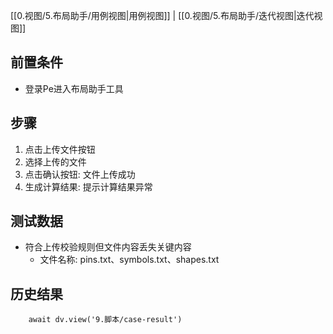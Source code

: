 [[0.视图/5.布局助手/用例视图|用例视图]] | [[0.视图/5.布局助手/迭代视图|迭代视图]]

## 前置条件

- 登录Pe进入布局助手工具

## 步骤

1. 点击上传文件按钮
2. 选择上传的文件
3. 点击确认按钮: 文件上传成功
4. 生成计算结果: 提示计算结果异常

## 测试数据

- 符合上传校验规则但文件内容丢失关键内容
	- 文件名称: pins.txt、symbols.txt、shapes.txt

## 历史结果

```dataviewjs
    await dv.view('9.脚本/case-result')
```
